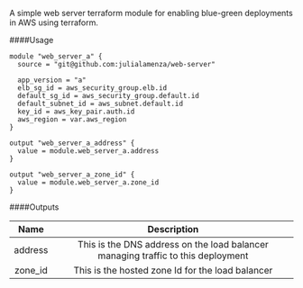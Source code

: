 A simple web server terraform module for enabling blue-green deployments in AWS using terraform.

####Usage
```
module "web_server_a" {
  source = "git@github.com:julialamenza/web-server"

  app_version = "a"
  elb_sg_id = aws_security_group.elb.id
  default_sg_id = aws_security_group.default.id
  default_subnet_id = aws_subnet.default.id
  key_id = aws_key_pair.auth.id
  aws_region = var.aws_region
}

output "web_server_a_address" {
  value = module.web_server_a.address
}

output "web_server_a_zone_id" {
  value = module.web_server_a.zone_id
}

```


####Outputs


| Name      | Description | 
|    :----:   |    :----:   |
| address      | This is the DNS address on the load balancer managing traffic to this deployment  |
| zone_id   | This is the hosted zone Id for the load balancer  |

